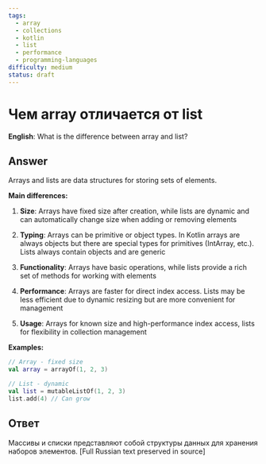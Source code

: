 ```yaml
---
tags:
  - array
  - collections
  - kotlin
  - list
  - performance
  - programming-languages
difficulty: medium
status: draft
---
```


# Чем array отличается от list

**English**: What is the difference between array and list?

## Answer

Arrays and lists are data structures for storing sets of elements.

**Main differences:**

1. **Size**: Arrays have fixed size after creation, while lists are dynamic and can automatically change size when adding or removing elements

2. **Typing**: Arrays can be primitive or object types. In Kotlin arrays are always objects but there are special types for primitives (IntArray, etc.). Lists always contain objects and are generic

3. **Functionality**: Arrays have basic operations, while lists provide a rich set of methods for working with elements

4. **Performance**: Arrays are faster for direct index access. Lists may be less efficient due to dynamic resizing but are more convenient for management

5. **Usage**: Arrays for known size and high-performance index access, lists for flexibility in collection management

**Examples:**
```kotlin
// Array - fixed size
val array = arrayOf(1, 2, 3)

// List - dynamic
val list = mutableListOf(1, 2, 3)
list.add(4) // Can grow
```

## Ответ

Массивы и списки представляют собой структуры данных для хранения наборов элементов. [Full Russian text preserved in source]

